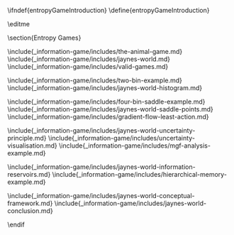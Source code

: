 \ifndef{entropyGameIntroduction}
\define{entropyGameIntroduction}

\editme

\section{Entropy Games}

\include{_information-game/includes/the-animal-game.md}
\include{_information-game/includes/jaynes-world.md}
\include{_information-game/includes/valid-games.md}

\include{_information-game/includes/two-bin-example.md}
\include{_information-game/includes/jaynes-world-histogram.md}

\include{_information-game/includes/four-bin-saddle-example.md}
\include{_information-game/includes/jaynes-world-saddle-points.md}
\include{_information-game/includes/gradient-flow-least-action.md}

\include{_information-game/includes/jaynes-world-uncertainty-principle.md}
\include{_information-game/includes/uncertainty-visualisation.md}
\include{_information-game/includes/mgf-analysis-example.md}

\include{_information-game/includes/jaynes-world-information-reservoirs.md}
\include{_information-game/includes/hierarchical-memory-example.md}

\include{_information-game/includes/jaynes-world-conceptual-framework.md}
\include{_information-game/includes/jaynes-world-conclusion.md}

\endif 
